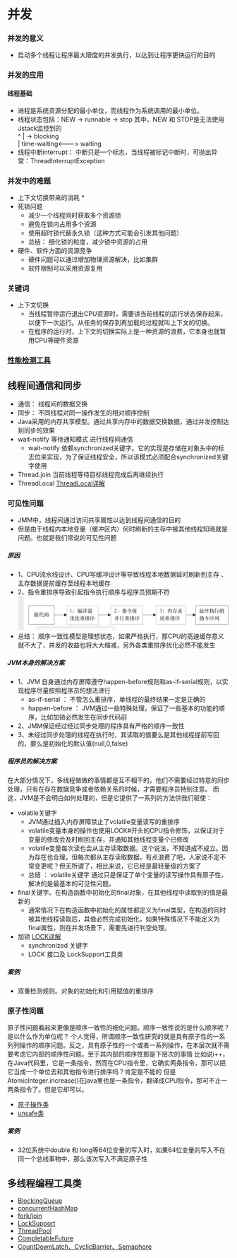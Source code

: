 # 并发
### 并发的意义
* 启动多个线程让程序最大限度的并发执行，以达到让程序更快运行的目的

### 并发的应用
#### 线程基础
* 进程是系统资源分配的最小单位，而线程作为系统调用的最小单位。
* 线程状态包括：NEW -> runnable -> stop     其中，NEW 和 STOP是无法使用Jstack监控到的  
                       ^
                       | -> blocking  
                       |
         time-waiting<---> waiting
 * 线程中断interrupt： 中断只是一个标志，当线程被标记中断时，可抛出异常：ThreadInterruptException        


### 并发中的难题
* 上下文切换带来的消耗
    * 
* 死锁问题
    * 减少一个线程同时获取多个资源锁
    * 避免在锁内占用多个资源
    * 使用超时锁代替永久锁（这种方式可能会引发其他问题）
    * 总结： 细化锁的粒度，减少锁中资源的占用
* 硬件、软件方面的资源竞争
    * 硬件问题可以通过增加物理资源解决，比如集群
    * 软件限制可以采用资源复用

### 关键词
* 上下文切换
   * 当线程暂停运行退出CPU资源时，需要讲当前线程的运行状态保存起来，以便下一次运行。从任务的保存到再加载的过程就叫上下文的切换。
   * 在程序的运行时，上下文的切换实际上是一种资源的浪费，它本身也就暂用CPU等硬件资源   


### [性能检测工具](../os/monitoring/性能检测工具.md)
 
  
## 线程间通信和同步
* 通信： 线程间的数据交换    
* 同步： 不同线程对同一操作发生的相对顺序控制
* Java采用的内存共享模型。通过共享内存中的数据交换数据，通过并发控制达到同步的效果
* wait-notify 等待通知模式 进行线程间通信
    * wait-notify 依赖synchronized关键字。它的实现是存储在对象头中的标志位来实现，为了保证线程安全，所以该模式必须配合synchronized关键字使用
* Thread.join 当前线程等待目标线程完成后再继续执行
* ThreadLocal [ThreadLocal详解](./ThreadLocal.md)

### 可见性问题
* JMM中，线程间通过访问共享属性以达到线程间通信的目的
* 但是由于线程内本地变量（缓冲区内）何时刷新的主存中被其他线程知晓就是问题。也就是我们常说的可见性问题

##### 原因
* 1、CPU流水线设计、CPU写缓冲设计等导致线程本地数据延时刷新到主存 、 主存数据提前缓存至线程本地缓存
* 2、指令重排序导致引起指令执行顺序与程序员预期不符 ![](./resource/codeResort.png)
* 总结： 顺序一致性模型是理想状态，如果严格执行，那CPU的高速缓存意义就不大了，并发的收益也将大大缩减，另外各类重排序优化必然不能发生

##### JVM本身的解决方案
* 1、JVM 自身通过内存屏障遵守happen-before规则和as-if-serial规则，以实现程序尽量按照程序员的想法进行
    * as-if-serial ： 不管怎么重排序，单线程的最终结果一定是正确的
    * happen-before ： JVM通过一些特殊处理，保证了一些基本的功能的顺序，比如加锁必然发生在同步代码前    
* 2、JMM保证经过经过同步处理的程序具有严格的顺序一致性
* 3、未经过同步处理的线程在执行时，其读取的值要么是其他线程提前写回的，要么是初始化的默认值(null,0,false)

##### 程序员的解决方案
在大部分情况下，多线程做做的事情都是互不相干的，他们不需要经过特意的同步处理，只有在存在数据竞争或者依赖关系的时候，才需要程序员特别注意。
而这，JVM是不会明白如何处理的，但是它提供了一系列的方法供我们驱使：
* volatile关键字
    * JVM通过插入内存屏障禁止了volatile变量读写的重排序
    * volatile变量本身的操作也使用LOCK#开头的CPU指令修饰，以保证对于变量的修改会及时刷回主存，并通知其他线程变量个已修改
    * volatile变量每次读也会从主存读取数据。这个说法，不知道成不成立。因为存在也合理，但每次都从主存读取数据，有点浪费了吧，人家说不定不常变更呢？但无所谓了，相比来说，它已经是最轻量级的方案了
    * 总结 ： volatile关键字 通过只是保证了单个变量的读写操作具有原子性，解决的是最基本的可见性问题。
* final关键字。在构造函数中初始化的final对象，在其他线程中读取到的值是最新的
  * 通常情况下在构造函数中初始化的属性都定义为final类型，在构造的同时被其他线程读取后，其值必然完成初始化，如果特殊情况下不能定义为final属性，则在并发场景下，需要先进行判空处理。
* 加锁 [LOCK详解](../jreApi/lock/readme.md)
    * synchronized 关键字 
    * LOCK 接口及 LockSupport工具类    
    
##### 案例
 * 双重检测规则。对象的初始化和引用赋值的重排序
 
 
 
 
### 原子性问题
原子性问题看起来更像是顺序一致性的细化问题。顺序一致性说的是什么顺序呢？是以什么作为单位呢？
个人觉得，所谓顺序一致性研究的就是具有原子性的一系列列操作的顺序问题。反之，具有原子性的一个或者一系列操作，在本层次就不需要考虑它内部的顺序性问题。至于其内部的顺序性那是下层次的事情
比如说i++，在Java代码里，它是一条指令，然而在CPU指令里，它确实两条指令，那可以把它当成一个单位去和其他指令进行排序吗？肯定是不能的
但是AtomicInteger.increase()在java里也是一条指令，翻译成CPU指令，那可不止一两条指令了。但是它却可以。

* [原子操作类](../jreApi/atomic/readme.md)
* [unsafe类](../jreApi/base/unsafe/readme.md)

##### 案例
* 32位系统中double 和 long等64位变量的写入时，如果64位变量的写入不在同一个总线事物中，那么该次写入不满足原子性


## 多线程编程工具类
* [BlockingQueue](../jreApi/queue/readme.md)
* [concurrentHashMap](../jreApi/hash/concurrentHashMap.md)
* [fork/join](../jreApi/thread/forkjoin/readme.md)
* [LockSupport](../jreApi/lock/readme.md)
* [ThreadPool](../jreApi/thread/pool/readme.md)
* [CompletableFuture](../jreApi/thread/completablefuture/readme.md)
* [CountDownLatch、CyclicBarrier、Semaphore](./MultiThreadUtil.md)
